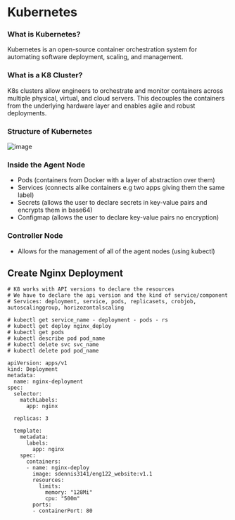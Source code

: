 # Kubernetes

### What is Kubernetes? 

Kubernetes is an open-source container orchestration system for automating software deployment, scaling, and management.

### What is a K8 Cluster?

K8s clusters allow engineers to orchestrate and monitor containers across multiple physical, virtual, and cloud servers. This decouples the containers from the underlying hardware layer and enables agile and robust deployments.

### Structure of Kubernetes

![image](https://user-images.githubusercontent.com/110126036/190130187-dcdc4032-baac-4d4a-a294-1502c9acf7a5.png)

### Inside the Agent Node 

- Pods (containers from Docker with a layer of abstraction over them)
- Services (connects alike containers e.g two apps giving them the same label)
- Secrets (allows the user to declare secrets in key-value pairs and encrypts them in base64)
- Configmap (allows the user to declare key-value pairs no encryption)

### Controller Node

- Allows for the management of all of the agent nodes (using kubectl)

## Create Nginx Deployment

```
# K8 works with API versions to declare the resources
# We have to declare the api version and the kind of service/component
# Services: deployment, service, pods, replicasets, crobjob, autoscalinggroup, horizozontalscaling

# kubectl get service_name - deployment - pods - rs
# kubectl get deploy nginx_deploy 
# kubectl get pods
# kubectl describe pod pod_name
# kubectl delete svc svc_name
# kubectl delete pod pod_name

apiVersion: apps/v1
kind: Deployment
metadata:
  name: nginx-deployment
spec:
  selector:
    matchLabels:
      app: nginx
  
  replicas: 3

  template:
    metadata:
      labels:
        app: nginx
    spec:
      containers:
      - name: nginx-deploy
        image: sdennis3141/eng122_website:v1.1
        resources:
          limits:
            memory: "128Mi"
            cpu: "500m"
        ports:
        - containerPort: 80
```
